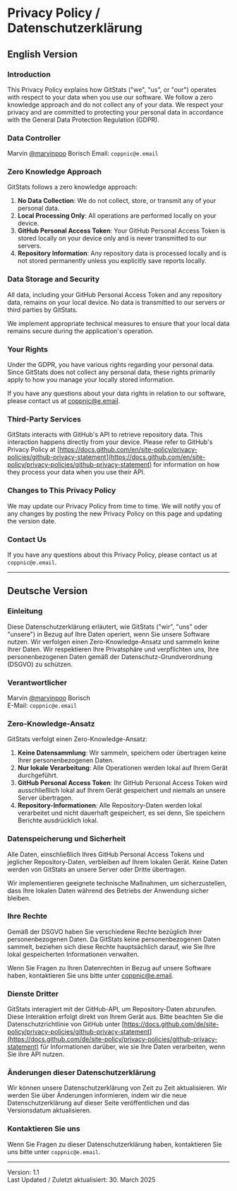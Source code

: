 # Privacy Policy / Datenschutzerklärung

## English Version

### Introduction

This Privacy Policy explains how GitStats ("we", "us", or "our") operates with respect to your data when you use our software. We follow a zero knowledge approach and do not collect any of your data. We respect your privacy and are committed to protecting your personal data in accordance with the General Data Protection Regulation (GDPR).

### Data Controller

Marvin [@marvinpoo](https://github.com/marvinpoo) Borisch 
Email: `coppnic@e.email`

### Zero Knowledge Approach

GitStats follows a zero knowledge approach:

1. **No Data Collection**: We do not collect, store, or transmit any of your personal data.
2. **Local Processing Only**: All operations are performed locally on your device.
3. **GitHub Personal Access Token**: Your GitHub Personal Access Token is stored locally on your device only and is never transmitted to our servers.
4. **Repository Information**: Any repository data is processed locally and is not stored permanently unless you explicitly save reports locally.

### Data Storage and Security

All data, including your GitHub Personal Access Token and any repository data, remains on your local device. No data is transmitted to our servers or third parties by GitStats.

We implement appropriate technical measures to ensure that your local data remains secure during the application's operation.

### Your Rights

Under the GDPR, you have various rights regarding your personal data. Since GitStats does not collect any personal data, these rights primarily apply to how you manage your locally stored information.

If you have any questions about your data rights in relation to our software, please contact us at coppnic@e.email.

### Third-Party Services

GitStats interacts with GitHub's API to retrieve repository data. This interaction happens directly from your device. Please refer to GitHub's Privacy Policy at [https://docs.github.com/en/site-policy/privacy-policies/github-privacy-statement](https://docs.github.com/en/site-policy/privacy-policies/github-privacy-statement) for information on how they process your data when you use their API.

### Changes to This Privacy Policy

We may update our Privacy Policy from time to time. We will notify you of any changes by posting the new Privacy Policy on this page and updating the version date.

### Contact Us

If you have any questions about this Privacy Policy, please contact us at `coppnic@e.email`.

---

## Deutsche Version

### Einleitung

Diese Datenschutzerklärung erläutert, wie GitStats ("wir", "uns" oder "unsere") in Bezug auf Ihre Daten operiert, wenn Sie unsere Software nutzen. Wir verfolgen einen Zero-Knowledge-Ansatz und sammeln keine Ihrer Daten. Wir respektieren Ihre Privatsphäre und verpflichten uns, Ihre personenbezogenen Daten gemäß der Datenschutz-Grundverordnung (DSGVO) zu schützen.

### Verantwortlicher

Marvin [@marvinpoo](https://github.com/marvinpoo) Borisch  
E-Mail: `coppnic@e.email`

### Zero-Knowledge-Ansatz

GitStats verfolgt einen Zero-Knowledge-Ansatz:

1. **Keine Datensammlung**: Wir sammeln, speichern oder übertragen keine Ihrer personenbezogenen Daten.
2. **Nur lokale Verarbeitung**: Alle Operationen werden lokal auf Ihrem Gerät durchgeführt.
3. **GitHub Personal Access Token**: Ihr GitHub Personal Access Token wird ausschließlich lokal auf Ihrem Gerät gespeichert und niemals an unsere Server übertragen.
4. **Repository-Informationen**: Alle Repository-Daten werden lokal verarbeitet und nicht dauerhaft gespeichert, es sei denn, Sie speichern Berichte ausdrücklich lokal.

### Datenspeicherung und Sicherheit

Alle Daten, einschließlich Ihres GitHub Personal Access Tokens und jeglicher Repository-Daten, verbleiben auf Ihrem lokalen Gerät. Keine Daten werden von GitStats an unsere Server oder Dritte übertragen.

Wir implementieren geeignete technische Maßnahmen, um sicherzustellen, dass Ihre lokalen Daten während des Betriebs der Anwendung sicher bleiben.

### Ihre Rechte

Gemäß der DSGVO haben Sie verschiedene Rechte bezüglich Ihrer personenbezogenen Daten. Da GitStats keine personenbezogenen Daten sammelt, beziehen sich diese Rechte hauptsächlich darauf, wie Sie Ihre lokal gespeicherten Informationen verwalten.

Wenn Sie Fragen zu Ihren Datenrechten in Bezug auf unsere Software haben, kontaktieren Sie uns bitte unter coppnic@e.email.

### Dienste Dritter

GitStats interagiert mit der GitHub-API, um Repository-Daten abzurufen. Diese Interaktion erfolgt direkt von Ihrem Gerät aus. Bitte beachten Sie die Datenschutzrichtlinie von GitHub unter [https://docs.github.com/de/site-policy/privacy-policies/github-privacy-statement](https://docs.github.com/de/site-policy/privacy-policies/github-privacy-statement) für Informationen darüber, wie sie Ihre Daten verarbeiten, wenn Sie ihre API nutzen.

### Änderungen dieser Datenschutzerklärung

Wir können unsere Datenschutzerklärung von Zeit zu Zeit aktualisieren. Wir werden Sie über Änderungen informieren, indem wir die neue Datenschutzerklärung auf dieser Seite veröffentlichen und das Versionsdatum aktualisieren.

### Kontaktieren Sie uns

Wenn Sie Fragen zu dieser Datenschutzerklärung haben, kontaktieren Sie uns bitte unter `coppnic@e.email`.

---

Version: 1.1  
Last Updated / Zuletzt aktualisiert: 30. March 2025